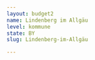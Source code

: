 ```yaml
---
layout: budget2
name: Lindenberg im Allgäu
level: kommune
state: BY
slug: Lindenberg-im-Allgäu

---
```



